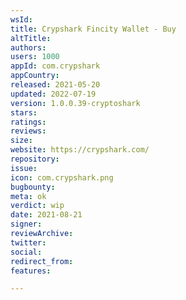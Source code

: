 ```yaml
---
wsId: 
title: Crypshark Fincity Wallet - Buy
altTitle: 
authors: 
users: 1000
appId: com.crypshark
appCountry: 
released: 2021-05-20
updated: 2022-07-19
version: 1.0.0.39-cryptoshark
stars: 
ratings: 
reviews: 
size: 
website: https://crypshark.com/
repository: 
issue: 
icon: com.crypshark.png
bugbounty: 
meta: ok
verdict: wip
date: 2021-08-21
signer: 
reviewArchive: 
twitter: 
social: 
redirect_from: 
features: 

---
```


